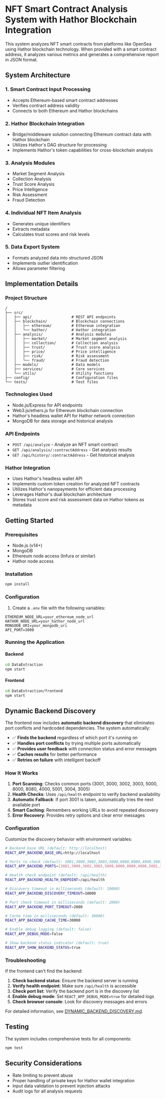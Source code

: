 # NFT Smart Contract Analysis System with Hathor Blockchain Integration

This system analyzes NFT smart contracts from platforms like OpenSea using Hathor blockchain technology. When provided with a smart contract address, it analyzes various metrics and generates a comprehensive report in JSON format.

## System Architecture

### 1. Smart Contract Input Processing
- Accepts Ethereum-based smart contract addresses
- Verifies contract address validity
- Connects to both Ethereum and Hathor blockchains

### 2. Hathor Blockchain Integration
- Bridge/middleware solution connecting Ethereum contract data with Hathor blockchain
- Utilizes Hathor's DAG structure for processing
- Implements Hathor's token capabilities for cross-blockchain analysis

### 3. Analysis Modules
- Market Segment Analysis
- Collection Analysis
- Trust Score Analysis
- Price Intelligence
- Risk Assessment
- Fraud Detection

### 4. Individual NFT Item Analysis
- Generates unique identifiers
- Extracts metadata
- Calculates trust scores and risk levels

### 5. Data Export System
- Formats analyzed data into structured JSON
- Implements outlier identification
- Allows parameter filtering

## Implementation Details

### Project Structure
```
/
├── src/
│   ├── api/                  # REST API endpoints
│   ├── blockchain/           # Blockchain connections
│   │   ├── ethereum/         # Ethereum integration
│   │   └── hathor/           # Hathor integration
│   ├── analysis/             # Analysis modules
│   │   ├── market/           # Market segment analysis
│   │   ├── collection/       # Collection analysis
│   │   ├── trust/            # Trust score analysis
│   │   ├── price/            # Price intelligence
│   │   ├── risk/             # Risk assessment
│   │   └── fraud/            # Fraud detection
│   ├── models/               # Data models
│   ├── services/             # Core services
│   └── utils/                # Utility functions
├── config/                   # Configuration files
└── tests/                    # Test files
```

### Technologies Used
- Node.js/Express for API endpoints
- Web3.js/ethers.js for Ethereum blockchain connection
- Hathor's headless wallet API for Hathor network connection
- MongoDB for data storage and historical analysis

### API Endpoints
- `POST /api/analyze` - Analyze an NFT smart contract
- `GET /api/analysis/:contractAddress` - Get analysis results
- `GET /api/history/:contractAddress` - Get historical analysis

### Hathor Integration
- Uses Hathor's headless wallet API
- Implements custom token creation for analyzed NFT contracts
- Utilizes Hathor's nanopayments for efficient data processing
- Leverages Hathor's dual blockchain architecture
- Stores trust score and risk assessment data on Hathor tokens as metadata

## Getting Started

### Prerequisites
- Node.js (v14+)
- MongoDB
- Ethereum node access (Infura or similar)
- Hathor node access

### Installation
```bash
npm install
```

### Configuration
1. Create a `.env` file with the following variables:
```
ETHEREUM_NODE_URL=your_ethereum_node_url
HATHOR_NODE_URL=your_hathor_node_url
MONGODB_URI=your_mongodb_uri
API_PORT=3000
```

### Running the Application

#### Backend
```bash
cd DataExtraction
npm start
```

#### Frontend
```bash
cd DataExtraction/frontend
npm start
```

## Dynamic Backend Discovery

The frontend now includes **automatic backend discovery** that eliminates port conflicts and hardcoded dependencies. The system automatically:

- ✅ **Finds the backend** regardless of which port it's running on
- ✅ **Handles port conflicts** by trying multiple ports automatically
- ✅ **Provides user feedback** with connection status and error messages
- ✅ **Caches results** for better performance
- ✅ **Retries on failure** with intelligent backoff

### How It Works

1. **Port Scanning**: Checks common ports (3001, 3000, 3002, 3003, 5000, 8000, 8080, 4000, 5001, 3004, 3005)
2. **Health Checks**: Uses `/api/health` endpoint to verify backend availability
3. **Automatic Fallback**: If port 3001 is taken, automatically tries the next available port
4. **Smart Caching**: Remembers working URLs to avoid repeated discovery
5. **Error Recovery**: Provides retry options and clear error messages

### Configuration

Customize the discovery behavior with environment variables:

```bash
# Backend base URL (default: http://localhost)
REACT_APP_BACKEND_BASE_URL=http://localhost

# Ports to check (default: 3001,3000,3002,3003,5000,8000,8080,4000,5001,3004,3005)
REACT_APP_BACKEND_PORTS=[3001,3000,3002,3003,5000,8000,8080,4000,5001,3004,3005]

# Health check endpoint (default: /api/health)
REACT_APP_BACKEND_HEALTH_ENDPOINT=/api/health

# Discovery timeout in milliseconds (default: 10000)
REACT_APP_BACKEND_DISCOVERY_TIMEOUT=10000

# Port check timeout in milliseconds (default: 2000)
REACT_APP_BACKEND_PORT_TIMEOUT=2000

# Cache time in milliseconds (default: 30000)
REACT_APP_BACKEND_CACHE_TIME=30000

# Enable debug logging (default: false)
REACT_APP_DEBUG_MODE=false

# Show backend status indicator (default: true)
REACT_APP_SHOW_BACKEND_STATUS=true
```

### Troubleshooting

If the frontend can't find the backend:

1. **Check backend status**: Ensure the backend server is running
2. **Verify health endpoint**: Make sure `/api/health` is accessible
3. **Check port list**: Verify the backend port is in the discovery list
4. **Enable debug mode**: Set `REACT_APP_DEBUG_MODE=true` for detailed logs
5. **Check browser console**: Look for discovery messages and errors

For detailed information, see [DYNAMIC_BACKEND_DISCOVERY.md](./DYNAMIC_BACKEND_DISCOVERY.md).

## Testing
The system includes comprehensive tests for all components:
```bash
npm test
```

## Security Considerations
- Rate limiting to prevent abuse
- Proper handling of private keys for Hathor wallet integration
- Input data validation to prevent injection attacks
- Audit logs for all analysis requests